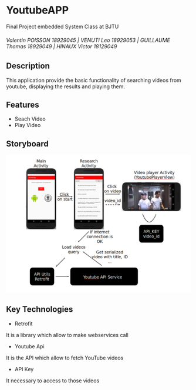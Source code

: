 # YoutubeAPP

Final Project embedded System Class at BJTU

###### Valentin POISSON 18929045 | VENUTI Leo 18929053 | GUILLAUME Thomas 18929049 | HINAUX Victor 18129049

## Description
This application provide the basic functionality of searching videos from youtube, displaying the results and playing them.

## Features
- Seach Video
- Play Video

## Storyboard

![alt text](https://github.com/thomas-guillaume/YoutubeApp/blob/master/architecture.png)

## Key Technologies

- Retrofit

It is a library which allow to make webservices call

- Youtube Api

It is the API which allow to fetch YouTube videos

- API Key

It necessary to access to those videos
